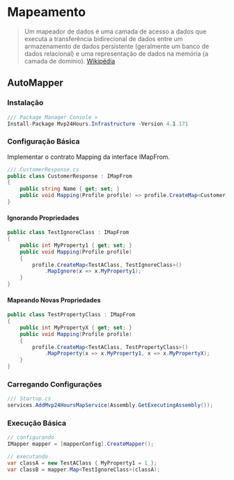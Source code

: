 # Mapeamento
> Um mapeador de dados é uma camada de acesso a dados que executa a transferência bidirecional de dados entre um armazenamento de dados persistente (geralmente um banco de dados relacional) e uma representação de dados na memória (a camada de domínio).  [Wikipédia](https://en.wikipedia.org/wiki/Data_mapper_pattern)

## AutoMapper

### Instalação
```csharp
/// Package Manager Console >
Install-Package Mvp24Hours.Infrastructure -Version 4.1.171
```

### Configuração Básica
Implementar o contrato Mapping da interface IMapFrom.

```csharp
/// CustomerResponse.cs
public class CustomerResponse : IMapFrom
{
    public string Name { get; set; }
    public void Mapping(Profile profile) => profile.CreateMap<Customer, CustomerResponse>();
}
```

#### Ignorando Propriedades
```csharp
public class TestIgnoreClass : IMapFrom
{
    public int MyProperty1 { get; set; }
    public void Mapping(Profile profile)
    {
        profile.CreateMap<TestAClass, TestIgnoreClass>()
            .MapIgnore(x => x.MyProperty1);
    }
}
```

#### Mapeando Novas Propriedades
```csharp
public class TestPropertyClass : IMapFrom
{
    public int MyPropertyX { get; set; }
    public void Mapping(Profile profile)
    {
        profile.CreateMap<TestAClass, TestPropertyClass>()
            .MapProperty(x => x.MyProperty1, x => x.MyPropertyX);
    }
}
```

### Carregando Configurações
```csharp
/// Startup.cs
services.AddMvp24HoursMapService(Assembly.GetExecutingAssembly());
```

### Execução Básica
```csharp
// configurando
IMapper mapper = [mapperConfig].CreateMapper();

// executando
var classA = new TestAClass { MyProperty1 = 1 };
var classB = mapper.Map<TestIgnoreClass>(classA);
```